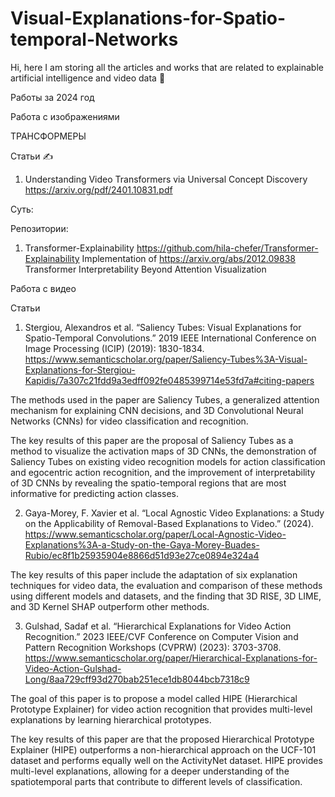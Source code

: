 # Visual-Explanations-for-Spatio-temporal-Networks


Hi, here I am storing all the articles and works that are related to explainable artificial intelligence and video data :hugs:


Работы за 2024 год


Работа с изображениями 

ТРАНСФОРМЕРЫ

Статьи ✍

1. Understanding Video Transformers via Universal Concept Discovery https://arxiv.org/pdf/2401.10831.pdf
   
Суть: 

Репозитории:
1. Transformer-Explainability  https://github.com/hila-chefer/Transformer-Explainability
Implementation of https://arxiv.org/abs/2012.09838 Transformer Interpretability Beyond Attention Visualization



Работа с видео

Статьи
1. Stergiou, Alexandros et al. “Saliency Tubes: Visual Explanations for Spatio-Temporal Convolutions.” 2019 IEEE International Conference on Image Processing (ICIP) (2019): 1830-1834.
https://www.semanticscholar.org/paper/Saliency-Tubes%3A-Visual-Explanations-for-Stergiou-Kapidis/7a307c21fdd9a3edff092fe0485399714e53fd7a#citing-papers

The methods used in the paper are Saliency Tubes, a generalized attention mechanism for explaining CNN decisions, and 3D Convolutional Neural Networks (CNNs) for video classification and recognition.

The key results of this paper are the proposal of Saliency Tubes as a method to visualize the activation maps of 3D CNNs, the demonstration of Saliency Tubes on existing video recognition models for action classification and egocentric action recognition, and the improvement of interpretability of 3D CNNs by revealing the spatio-temporal regions that are most informative for predicting action classes.

2. Gaya-Morey, F. Xavier et al. “Local Agnostic Video Explanations: a Study on the Applicability of Removal-Based Explanations to Video.” (2024).
https://www.semanticscholar.org/paper/Local-Agnostic-Video-Explanations%3A-a-Study-on-the-Gaya-Morey-Buades-Rubio/ec8f1b25935904e8866d51d93e27ce0894e324a4

The key results of this paper include the adaptation of six explanation techniques for video data, the evaluation and comparison of these methods using different models and datasets, and the finding that 3D RISE, 3D LIME, and 3D Kernel SHAP outperform other methods.

3. Gulshad, Sadaf et al. “Hierarchical Explanations for Video Action Recognition.” 2023 IEEE/CVF Conference on Computer Vision and Pattern Recognition Workshops (CVPRW) (2023): 3703-3708.
https://www.semanticscholar.org/paper/Hierarchical-Explanations-for-Video-Action-Gulshad-Long/8aa729cff93d270bab251ece1db8044bcb7318c9


The goal of this paper is to propose a model called HIPE (Hierarchical Prototype Explainer) for video action recognition that provides multi-level explanations by learning hierarchical prototypes.

The key results of this paper are that the proposed Hierarchical Prototype Explainer (HIPE) outperforms a non-hierarchical approach on the UCF-101 dataset and performs equally well on the ActivityNet dataset. HIPE provides multi-level explanations, allowing for a deeper understanding of the spatiotemporal parts that contribute to different levels of classification.

